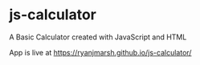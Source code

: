 # js-calculator

A Basic Calculator created with JavaScript and HTML

App is live at https://ryanjmarsh.github.io/js-calculator/
